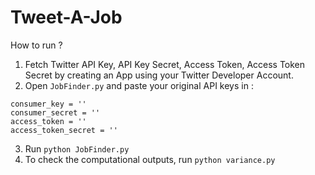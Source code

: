 # Tweet-A-Job

How to run ?

1. Fetch Twitter API Key, API Key Secret, Access Token, Access Token Secret by creating an App using your Twitter Developer Account.
2. Open ```JobFinder.py``` and paste your original API keys in :

```
consumer_key = ''
consumer_secret = ''
access_token = ''
access_token_secret = ''
```

3. Run ```python JobFinder.py```
4. To check the computational outputs, run ```python variance.py```
